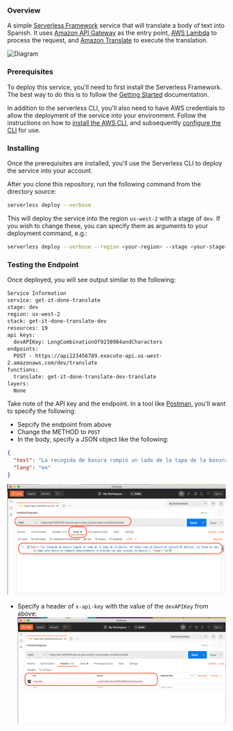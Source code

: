 ### Overview

A simple [Serverless Framework](https://www.serverless.com/) service that will translate a body of text into Spanish. It uses [Amazon API Gateway](https://aws.amazon.com/api-gateway/) as the entry point, [AWS Lambda](https://aws.amazon.com/lambda/) to process the request, and [Amazon Translate](https://aws.amazon.com/translate/) to execute the translation.

![Diagram](https://app.lucidchart.com/publicSegments/view/0067f6e3-9220-4b69-9615-bf091638d204/image.png)

### Prerequisites

To deploy this service, you'll need to first install the Serverless Framework. The best way to do this is to follow the [Getting Started](https://www.serverless.com/framework/docs/getting-started/) documentation.

In addition to the serverless CLI, you'll also need to have AWS credentials to allow the deployment of the service into your environment. Follow the instructions on how to [install the AWS CLI](https://docs.aws.amazon.com/cli/latest/userguide/cli-chap-install.html), and subsequently [configure the CLI](https://docs.aws.amazon.com/cli/latest/userguide/cli-chap-configure.html) for use.

### Installing

Once the prerequisites are installed, you'll use the Serverless CLI to deploy the service into your account.

After you clone this repository, run the following command from the directory source:

```bash
serverless deploy --verbose
```

This will deploy the service into the region `us-west-2` with a stage of `dev`. If you wish to change these, you can specify them as arguments to your deployment command, e.g.:

```bash
serverless deploy --verbose --region <your-region> --stage <your-stage>
```

### Testing the Endpoint

Once deployed, you will see output similar to the following:

```
Service Information
service: get-it-done-translate
stage: dev
region: us-west-2
stack: get-it-done-translate-dev
resources: 19
api keys:
  devAPIKey: LongCombinationOf9230984andCharacters
endpoints:
  POST - https://api123456789.execute-api.us-west-2.amazonaws.com/dev/translate
functions:
  translate: get-it-done-translate-dev-translate
layers:
  None
```

Take note of the API key and the endpoint. In a tool like [Postman](https://www.postman.com/), you'll want to specify the following:

- Sepcify the endpoint from above
- Change the METHOD to `POST`
- In the body, specify a JSON object like the following:

```json
{
  "text": "La recogida de basura rompió un lado de la tapa de la basura.",
  "lang": "en"
}
```

![Postman Body](./images/body.png)

- Specify a header of `x-api-key` with the value of the `devAPIKey` from above:
  ![Postman Header](./images/header.png)
